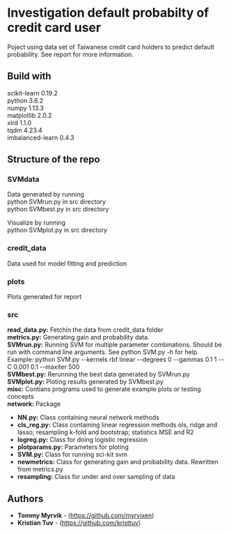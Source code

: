 # Investigation default probabilty of credit card user   
Poject using data set of Taiwanese credit card holders to predict default probability. See report for more information.     
   
## Build with       
   
scikit-learn     0.19.2         
python           3.6.2         
numpy            1.13.3         
matplotlib       2.0.2          
xlrd             1.1.0      
tqdm             4.23.4          
imbalanced-learn 0.4.3       
## Structure of the repo       
### SVMdata     
Data generated by running      
python SVMrun.py  in src directory      
python SVMbest.py  in src directory      
   
Visualize by running      
python SVMplot.py   in src directory       
   
### credit_data   
Data used for model fitting and prediction   
   
### plots   
Plots generated for report   
   
### src       
**read_data.py:** Fetchin the data from credit_data folder   
**metrics.py:** Generating gain and probability data.    
**SVMrun.py:** Running SVM for multiple parameter combinations. Should be run with command line arguments. See python SVM.py -h for help.      
Example: python SVM.py --kernels rbf linear  --degrees 0 --gammas 0.1 1 --C 0.001 0.1 --maxiter 500   
**SVMbest.py:** Rerunning the best data generated by SVMrun.py   
**SVMplot.py:** Ploting results generated by SVMbest.py   
**misc:** Contians programs used to generate example plots or testing concepts       
**network:** Package       
* **NN.py:** Class containing neural network methods       
* **cls_reg.py:** Class containing linear regression methods ols, ridge and lasso; resampling k-fold and bootstrap; statistics MSE and R2       
* **logreg.py:** Class for doing logistic regression       
* **plotparams.py:** Parameters for ploting       
* **SVM.py:** Class for running sci-kit svm   
* **newmetrics:** Class for generating gain and probability data. Rewritten from metrics.py   
* **resampling:** Class for under and over sampling of data   
       
       
## Authors       
       
* **Tommy Myrvik** - (https://github.com/myrvixen)       
* **Kristian Tuv** - (https://github.com/kristtuv)       
